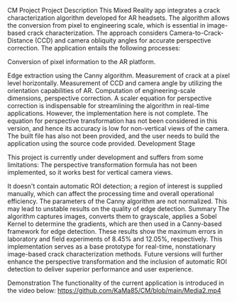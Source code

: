 CM Project
Project Description
This Mixed Reality app integrates a crack characterization algorithm developed for AR headsets. The algorithm allows the conversion from pixel to engineering scale, which is essential in image-based crack characterization. The approach considers Camera-to-Crack-Distance (CCD) and camera obliquity angles for accurate perspective correction.
The application entails the following processes:

Conversion of pixel information to the AR platform.

Edge extraction using the Canny algorithm.
Measurement of crack at a pixel level horizontally. Measurement of CCD and camera angle by utilizing the orientation capabilities of AR. Computation of engineering-scale dimensions, perspective correction.
A scaler equation for perspective correction is indispensable for streamlining the algorithm in real-time applications. However, the implementation here is not complete. The equation for perspective transformation has not been considered in this version, and hence its accuracy is low for non-vertical views of the camera. The built file has also not been provided, and the user needs to build the application using the source code provided.
Development Stage

This project is currently under development and suffers from some limitations:
The perspective transformation formula has not been implemented, so it works best for vertical camera views.

It doesn't contain automatic ROI detection; a region of interest is supplied manually, which can affect the processing time and overall operational efficiency.
The parameters of the Canny algorithm are not normalized. This may lead to unstable results on the quality of edge detection.
Summary
The algorithm captures images, converts them to grayscale, applies a Sobel Kernel to determine the gradients, which are then used in a Canny-based framework for edge detection. These results show the maximum errors in laboratory and field experiments of 8.45% and 12.05%, respectively.
This implementation serves as a base prototype for real-time, nonstationary image-based crack characterization methods. Future versions will further enhance the perspective transformation and the inclusion of automatic ROI detection to deliver superior performance and user experience.

Demonstration
The functionality of the current application is introduced in the video below:
https://github.com/KaMa85/CM/blob/main/Media2.mp4
